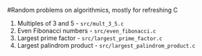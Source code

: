 #Random problems on algorithmics, mostly for refreshing C

1. Multiples of 3 and 5 - `src/mult_3_5.c`
2. Even Fibonacci numbers - `src/even_fibonacci.c`
3. Largest prime factor - `src/largest_prime_factor.c`
4. Largest palindrom product -  `src/largest_palindrom_product.c`
